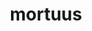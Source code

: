 ---
title: mortuus
meaning: DEAD
ch: [sixteen, f3, f]
pos: totadjective
femstem: mortu
femend: a
neutstem: mortu
neutend: um
derivative: mortality
six: y
---